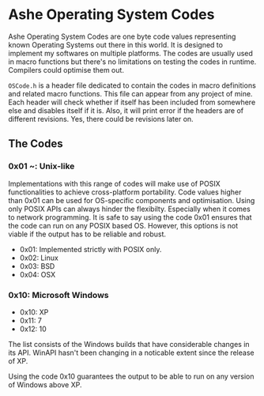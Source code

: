 # Ashe Operating System Codes
Ashe Operating System Codes are one byte code values representing known Operating Systems out there in this world.
It is designed to implement my softwares on multiple platforms.
The codes are usually used in macro functions but there's no limitations on testing the codes in runtime.
Compilers could optimise them out.

`OSCode.h` is a header file dedicated to contain the codes in macro definitions and related macro functions.
This file can appear from any project of mine.
Each header will check whether if itself has been included from somewhere else and disables itself if it is.
Also, it will print error if the headers are of different revisions.
Yes, there could be revisions later on.

## The Codes
### 0x01 ~: Unix-like
Implementations with this range of codes will make use of POSIX functionalities to achieve cross-platform portability.
Code values higher than 0x01 can be used for OS-specific components and optimisation.
Using only POSIX APIs can always hinder the flexibilty.
Especially when it comes to network programming.
It is safe to say using the code 0x01 ensures that the code can run on any POSIX based OS.
However, this options is not viable if the output has to be reliable and robust.

- 0x01: Implemented strictly with POSIX only.
- 0x02: Linux
- 0x03: BSD
- 0x04: OSX 

### 0x10: Microsoft Windows
- 0x10: XP
- 0x11: 7
- 0x12: 10

The list consists of the Windows builds that have considerable changes in its API.
WinAPI hasn't been changing in a noticable extent since the release of XP.

Using the code 0x10 guarantees the output to be able to run on any version of Windows above XP.
